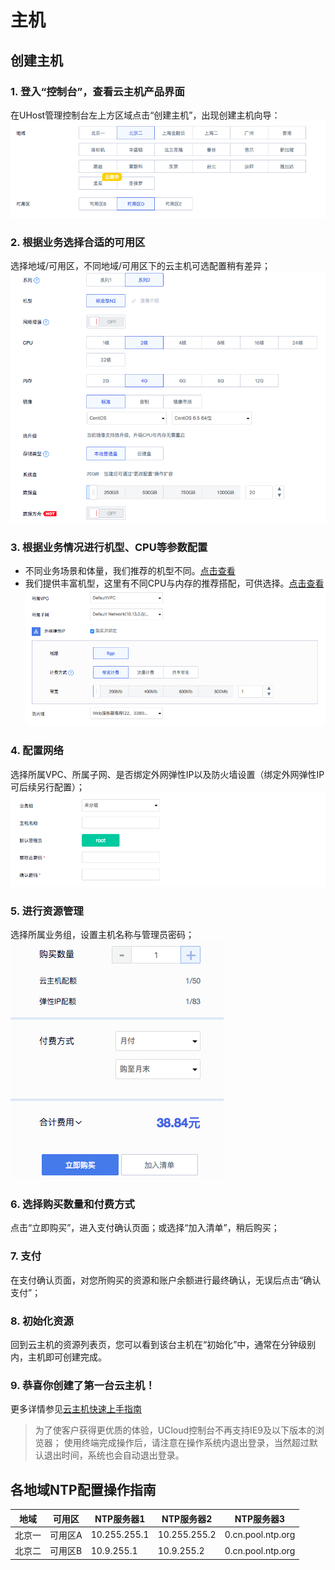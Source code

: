 # 主机
## 创建主机
### 1. 登入“控制台”，查看云主机产品界面
在UHost管理控制台左上方区域点击“创建主机”，出现创建主机向导：
![](/images/create_uhost01.png)
### 2. 根据业务选择合适的可用区
选择地域/可用区，不同地域/可用区下的云主机可选配置稍有差异；
![](/images/create_uhost02.png)
### 3. 根据业务情况进行机型、CPU等参数配置
- 不同业务场景和体量，我们推荐的机型不同。[点击查看](http://……)
- 我们提供丰富机型，这里有不同CPU与内存的推荐搭配，可供选择。[点击查看](http://……)
![](/images/create_uhost03.png)
### 4. 配置网络
选择所属VPC、所属子网、是否绑定外网弹性IP以及防火墙设置（绑定外网弹性IP可后续另行配置）；
![](/images/create_uhost04.png)
### 5. 进行资源管理
选择所属业务组，设置主机名称与管理员密码；
![](/images/create_uhost05.png)
### 6. 选择购买数量和付费方式
点击“立即购买”，进入支付确认页面；或选择“加入清单”，稍后购买；
### 7. 支付
在支付确认页面，对您所购买的资源和账户余额进行最终确认，无误后点击“确认支付”；
### 8. 初始化资源
回到云主机的资源列表页，您可以看到该台主机在“初始化”中，通常在分钟级别内，主机即可创建完成。
### 9. 恭喜你创建了第一台云主机！
更多详情参见[云主机快速上手指南](uhost/newuser/briefguide)

> 为了使客户获得更优质的体验，UCloud控制台不再支持IE9及以下版本的浏览器；
> 使用终端完成操作后，请注意在操作系统内退出登录，当然超过默认退出时间，系统也会自动退出登录。

## 各地域NTP配置操作指南
| 地域    | 可用区  | NTP服务器1       | NTP服务器2       | NTP服务器3           |
| ----- | ---- | ------------- | ------------- | ----------------- |
| 北京一   | 可用区A | 10.255.255.1  | 10.255.255.2  | 0.cn.pool.ntp.org |
| 北京二   | 可用区B | 10.9.255.1    | 10.9.255.2    | 0.cn.pool.ntp.org |
